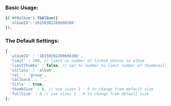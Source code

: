 ### Basic Usage:

``` javascript
$('#FBalbum').fbAlbum({
  'albumID':'10150302289698306'
});
```

### The Default Settings:

``` javascript
{
  'albumID' : '10150302289698306',
  'limit' : 100, // limit on number of linked photos in album
  'limitThumbs' : false, // set to number to limit number of thumbnails displayed
  'ulClass' : 'album',
  'rel' : 'group',
  'callback' : '',
  'title' : true,
  'thumbSize' : 0, // use sizes 1 - 9 to change from default size
  'fullSize' : 0 // use sizes 1 - 9 to change from default size
};
```